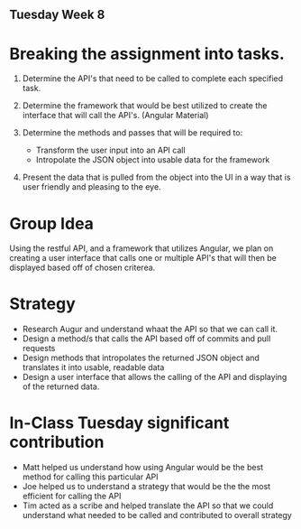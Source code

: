 ## Tuesday Week 8

# Breaking the assignment into tasks.

1. Determine the API's that need to be called to complete each specified task.  

2. Determine the framework that would be best utilized to create the interface that will call the API's. (Angular Material)

3. Determine the methods and passes that will be required to:
    * Transform the user input into an API call
    * Intropolate the JSON object into usable data for the framework

4. Present the data that is pulled from the object into the UI in a way that is user friendly and pleasing to the eye.

# Group Idea

Using the restful API, and a framework that utilizes Angular, we plan on creating a user interface that calls one or multiple API's that will then be displayed based off of chosen criterea.  

# Strategy

 * Research Augur and understand whaat the API so that we can call it. 
 * Design a method/s that calls the API based off of commits and pull requests
 * Design methods that intropolates the returned JSON object and translates it into usable, readable data
 * Design a user interface that allows the calling of the API and displaying of the returned data.  
 
# In-Class Tuesday significant contribution

 * Matt helped us understand how using Angular would be the best method for calling this particular API
 * Joe helped us to understand a strategy that would be the the most efficient for calling the API
 * Tim acted as a scribe and helped translate the API so that we could understand what needed to be called and contributed to overall strategy